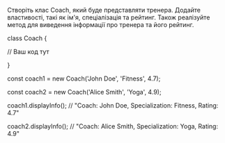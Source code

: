 Створіть клас Coach, який буде представляти тренера. Додайте властивості, такі як ім'я, спеціалізація та рейтинг. Також реалізуйте метод для виведення інформації про тренера та його рейтинг.

class Coach {

// Ваш код тут

}

const coach1 = new Coach('John Doe', 'Fitness', 4.7);

const coach2 = new Coach('Alice Smith', 'Yoga', 4.9);

coach1.displayInfo(); // "Coach: John Doe, Specialization: Fitness, Rating: 4.7"

coach2.displayInfo(); // "Coach: Alice Smith, Specialization: Yoga, Rating: 4.9"
